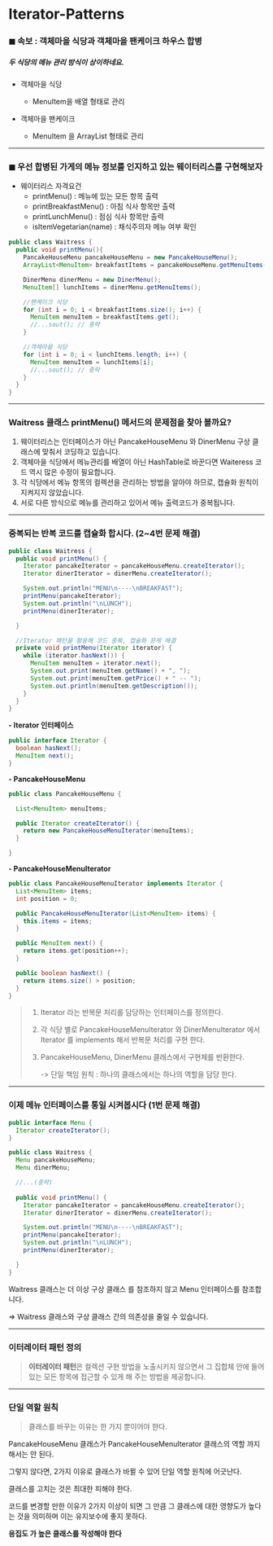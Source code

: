 # Iterator-Patterns

### ◼︎ 속보 : 객체마을 식당과 객체마을 팬케이크 하우스 합병

##### 두 식당의 메뉴 관리 방식이 상이하네요.

- 객체마을 식당
    - MenuItem을 배열 형태로 관리


- 객체마을 팬케이크
    - MenuItem 을 ArrayList 형태로 관리

***

### ︎◼︎ 우선 ︎합병된 가게의 메뉴 정보를 인지하고 있는 웨이터리스를 구현해보자

- 웨이터리스 자격요건
    - printMenu() : 메뉴에 있는 모든 항목 출력
    - printBreakfastMenu() : 아침 식사 항목만 출력
    - printLunchMenu() : 점심 식사 항목만 출력
    - isItemVegetarian(name) : 채식주의자 메뉴 여부 확인

```java
public class Waitress {
  public void printMenu(){
    PancakeHouseMenu pancakeHouseMenu = new PancakeHouseMenu();
    ArrayList<MenuItem> breakfastItems = pancakeHouseMenu.getMenuItems();

    DinerMenu dinerMenu = new DinerMenu();
    MenuItem[] lunchItems = dinerMenu.getMenuItems();

    //팬케이크 식당
    for (int i = 0; i < breakfastItems.size(); i++) {
      MenuItem menuItem = breakfastItems.get();
      //...sout(); // 중략
    }

    //객체마을 식당
    for (int i = 0; i < lunchItems.length; i++) {
      MenuItem menuItem = lunchItems[i];
      //...sout(); // 중략
    }
  }  
}
```

***
### Waitress 클래스 printMenu() 메서드의 문제점을 찾아 볼까요?
1. 웨이터리스는 인터페이스가 아닌 PancakeHouseMenu 와 DinerMenu 구상 클래스에 맞춰서 코딩하고 있습니다.
2. 객체마을 식당에서 메뉴관리를 배열이 아닌 HashTable로 바꾼다면 Waiteress 코드 역시 많은 수정이 필요합니다.
3. 각 식당에서 메뉴 항목의 컬렉션을 관리하는 방법을 알아야 하므로, 캡슐화 원칙이 지켜지지 않았습니다.
4. 서로 다른 방식으로 메뉴를 관리하고 있어서 메뉴 출력코드가 중복됩니다.

***
### 중복되는 반복 코드를 캡슐화 합시다. (2~4번 문제 해결)
```java
public class Waitress {
  public void printMenu() {
    Iterator pancakeIterator = pancakeHouseMenu.createIterator();
    Iterator dinerIterator = dinerMenu.createIterator();

    System.out.println("MENU\n----\nBREAKFAST");
    printMenu(pancakeIterator);
    System.out.println("\nLUNCH");
    printMenu(dinerIterator);

  }

  //Iterator 패턴을 활용해 코드 중복, 캡슐화 문제 해결
  private void printMenu(Iterator iterator) {
    while (iterator.hasNext()) {
      MenuItem menuItem = iterator.next();
      System.out.print(menuItem.getName() + ", ");
      System.out.print(menuItem.getPrice() + " -- ");
      System.out.println(menuItem.getDescription());
    }
  }
}
```

**- Iterator 인터페이스**

```java
public interface Iterator {
  boolean hasNext();
  MenuItem next();
}
```

**- PancakeHouseMenu**

```java
public class PancakeHouseMenu {

  List<MenuItem> menuItems;

  public Iterator createIterator() {
    return new PancakeHouseMenuIterator(menuItems);
  }

}
```

**- PancakeHouseMenuIterator**

```java
public class PancakeHouseMenuIterator implements Iterator {
  List<MenuItem> items;
  int position = 0;

  public PancakeHouseMenuIterator(List<MenuItem> items) {
    this.items = items;
  }

  public MenuItem next() {
    return items.get(position++);
  }

  public boolean hasNext() {
    return items.size() > position;
  }
}
```

> 1. Iterator 라는 반복문 처리를 담당하는 인터페이스를 정의한다.
> 2. 각 식당 별로 PancakeHouseMenuIterator 와 DinerMenuIterator 에서 Iterator 를 implements 해서 반복문 처리를 구현 한다.
> 3. PancakeHouseMenu, DinerMenu 클래스에서 구현체를 반환한다.
> 
>    -> 단일 책임 원칙 : 하나의 클래스에서는 하나의 역할을 담당 한다.

***
### 이제 메뉴 인터페이스를 통일 시켜봅시다 (1번 문제 해결)

```java
public interface Menu {
  Iterator createIterator();
}
```

```java
public class Waitress {
  Menu pancakeHouseMenu;
  Menu dinerMenu;

  //...(중략)
  
  public void printMenu() {
    Iterator pancakeIterator = pancakeHouseMenu.createIterator();
    Iterator dinerIterator = dinerMenu.createIterator();

    System.out.println("MENU\n----\nBREAKFAST");
    printMenu(pancakeIterator);
    System.out.println("\nLUNCH");
    printMenu(dinerIterator);

  }
}
```

Waitress 클래스는 더 이상 구상 클래스 를 참조하지 않고 Menu 인터페이스를 참조합니다.

=> Waitress 클래스와 구상 클래스 간의 의존성을 줄일 수 있습니다.

***
### 이터레이터 패턴 정의
>**이터레이터 패턴**은 컬렉션 구현 방법을 노출시키지 않으면서 그 집합체 안에 들어 있는 모든 항목에 접근할 수 있게 해 주는 방법을 제공합니다.

***
### 단일 역할 원칙
> 클래스를 바꾸는 이유는 한 가지 뿐이어야 한다.

PancakeHouseMenu 클래스가 PancakeHouseMenuIterator 클래스의 역할 까지 해서는 안 된다.

그렇지 않다면, 2가지 이유로 클래스가 바뀔 수 있어 단일 역할 원칙에 어긋난다.

클래스를 고치는 것은 최대한 피해야 한다.

코드를 변경할 만한 이유가 2가지 이상이 되면 그 만큼 그 클래스에 대한 영향도가 높다는 것을 의미하며 이는 유지보수에 좋지 못하다.

**응집도 가 높은 클래스를 작성해야 한다**